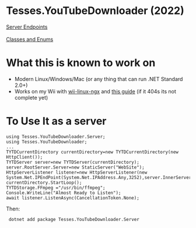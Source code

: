 # Tesses.YouTubeDownloader (2022)

[Server Endpoints](docs/Server.md)  
<br>
[Classes and Enums](docs/JsonAndEnum.md)  

# What this is known to work on
  - Modern Linux/Windows/Mac (or any thing that can run .NET Standard 2.0+)
   - Works on my Wii with [wii-linux-ngx](https://www.github.com/neagix/wii-linux-ngx) and [this guide](https://tesses.net/apps/tytd/2022/wii.php) (if it 404s its not complete yet)

# To Use It as a server
    using Tesses.YouTubeDownloader.Server;
    using Tesses.YouTubeDownloader;
    ...
    TYTDCurrentDirectory currentDirectory=new TYTDCurrentDirectory(new HttpClient());
    TYTDServer server=new TYTDServer(currentDirectory);
    server.RootServer.Server=new StaticServer("WebSite");
    HttpServerListener listener=new HttpServerListener(new System.Net.IPEndPoint(System.Net.IPAddress.Any,3252),server.InnerServer);
    currentDirectory.StartLoop();
    TYTDStorage.FFmpeg ="/usr/bin/ffmpeg";
    Console.WriteLine("Almost Ready to Listen");
    await listener.ListenAsync(CancellationToken.None);

Then:

     dotnet add package Tesses.YouTubeDownloader.Server
     
